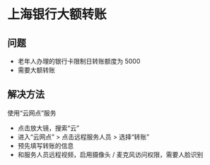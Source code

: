 # 上海银行大额转账

## 问题
* 老年人办理的银行卡限制日转账额度为 5000
* 需要大额转账

## 解决方法
使用“云网点”服务

* 点击放大镜，搜索“云”
* 进入“云网点” > 点击远程服务人员 > 选择“转账”
* 预先填写转账的信息
* 和服务人员远程视频，启用摄像头 / 麦克风访问权限，需要人脸识别
